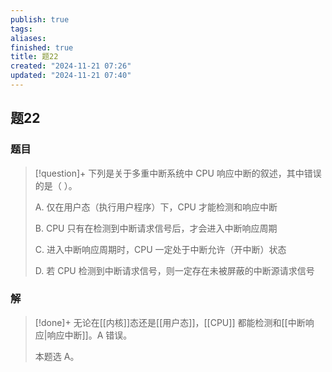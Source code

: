 ```yaml
---
publish: true
tags: 
aliases: 
finished: true
title: 题22
created: "2024-11-21 07:26"
updated: "2024-11-21 07:40"
---
```

## 题22
### 题目
> [!question]+
> 下列是关于多重中断系统中 CPU 响应中断的叙述，其中错误的是（ ）。
> 
> A. 仅在用户态（执行用户程序）下，CPU 才能检测和响应中断
> 
> B. CPU 只有在检测到中断请求信号后，才会进入中断响应周期
> 
> C. 进入中断响应周期时，CPU 一定处于中断允许（开中断）状态
> 
> D. 若 CPU 检测到中断请求信号，则一定存在未被屏蔽的中断源请求信号
### 解
> [!done]+
> 无论在[[内核]]态还是[[用户态]]，[[CPU]] 都能检测和[[中断响应|响应中断]]。A 错误。
> 
> 本题选 A。